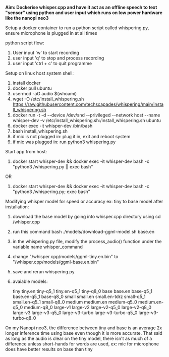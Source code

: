 **Aim: Dockerise whisper.cpp and have it act as an offline speech to text "sensor" using python and user input which runs on low power hardware like the nanopi neo3**

Setup a docker container to run a python script called whispering.py, ensure microphone is plugged in at all times

python script flow:
1. User input 'w' to start recording
2. user input 'q' to stop and process recording
3. user input 'ctrl + c' to quit programme

Setup on linux host system shell:
1. install docker
2. docker pull ubuntu
3. usermod -aG audio $(whoami)
4. wget -O /etc/install_whispering.sh https://raw.githubusercontent.com/techscapades/whispering/main/install_whispering.sh
5. docker run -t -d --device /dev/snd --privileged --network host --name whisper-dev -v /etc/install_whispering.sh:/install_whispering.sh ubuntu
6. docker exec -it whisper-dev /bin/bash
7. bash install_whispering.sh
8. if mic is not plugged in: plug it in, exit and reboot system
9. if mic was plugged in: run python3 whispering.py

Start app from host:
1. docker start whisper-dev && docker exec -it whisper-dev bash -c "python3 /whispering.py || exec bash"
   
OR

1. docker start whisper-dev && docker exec -it whisper-dev bash -c "python3 /whispering.py; exec bash"

Modifying whisper model for speed or accuracy ex: tiny to base model after installation:
1. download the base model by going into whisper.cpp directory using cd /whisper.cpp
2. run this command bash ./models/download-ggml-model.sh base.en
3. in the whispering.py file, modify the process_audio() function under the variable name whisper_command
4. change "/whisper.cpp/models/ggml-tiny.en.bin" to "/whisper.cpp/models/ggml-base.en.bin"
5. save and rerun whispering.py
6. avaiable models:

      tiny tiny.en tiny-q5_1 tiny.en-q5_1 tiny-q8_0
      base base.en base-q5_1 base.en-q5_1 base-q8_0
      small small.en small.en-tdrz small-q5_1 small.en-q5_1 small-q8_0
      medium medium.en medium-q5_0 medium.en-q5_0 medium-q8_0
      large-v1 large-v2 large-v2-q5_0 large-v2-q8_0 large-v3 large-v3-q5_0 large-v3-turbo large-v3-turbo-q5_0 large-v3-turbo-q8_0

On my Nanopi neo3, the difference between tiny and base is an average 2x longer inference time using base even though it is more accurate. That said as long as the audio is clear on the tiny model, there isn't as much of a difference unless short-hands for words are used, ex: mic for microphone does have better results on base than tiny

